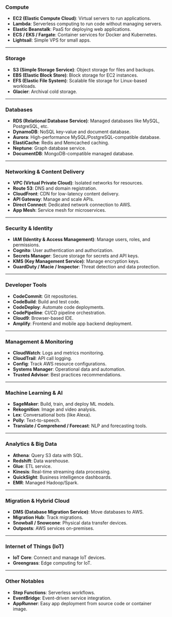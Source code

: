 ### **Compute**
- **EC2 (Elastic Compute Cloud)**: Virtual servers to run applications.
- **Lambda**: Serverless computing to run code without managing servers.
- **Elastic Beanstalk**: PaaS for deploying web applications.
- **ECS / EKS / Fargate**: Container services for Docker and Kubernetes.
- **Lightsail**: Simple VPS for small apps.

---

### **Storage**
- **S3 (Simple Storage Service)**: Object storage for files and backups.
- **EBS (Elastic Block Store)**: Block storage for EC2 instances.
- **EFS (Elastic File System)**: Scalable file storage for Linux-based workloads.
- **Glacier**: Archival cold storage.

---

### **Databases**
- **RDS (Relational Database Service)**: Managed databases like MySQL, PostgreSQL, etc.
- **DynamoDB**: NoSQL key-value and document database.
- **Aurora**: High-performance MySQL/PostgreSQL-compatible database.
- **ElastiCache**: Redis and Memcached caching.
- **Neptune**: Graph database service.
- **DocumentDB**: MongoDB-compatible managed database.

---

### **Networking & Content Delivery**
- **VPC (Virtual Private Cloud)**: Isolated networks for resources.
- **Route 53**: DNS and domain registration.
- **CloudFront**: CDN for low-latency content delivery.
- **API Gateway**: Manage and scale APIs.
- **Direct Connect**: Dedicated network connection to AWS.
- **App Mesh**: Service mesh for microservices.

---

### **Security & Identity**
- **IAM (Identity & Access Management)**: Manage users, roles, and permissions.
- **Cognito**: User authentication and authorization.
- **Secrets Manager**: Secure storage for secrets and API keys.
- **KMS (Key Management Service)**: Manage encryption keys.
- **GuardDuty / Macie / Inspector**: Threat detection and data protection.

---

### **Developer Tools**
- **CodeCommit**: Git repositories.
- **CodeBuild**: Build and test code.
- **CodeDeploy**: Automate code deployments.
- **CodePipeline**: CI/CD pipeline orchestration.
- **Cloud9**: Browser-based IDE.
- **Amplify**: Frontend and mobile app backend deployment.

---

### **Management & Monitoring**
- **CloudWatch**: Logs and metrics monitoring.
- **CloudTrail**: API call logging.
- **Config**: Track AWS resource configurations.
- **Systems Manager**: Operational data and automation.
- **Trusted Advisor**: Best practices recommendations.

---

### **Machine Learning & AI**
- **SageMaker**: Build, train, and deploy ML models.
- **Rekognition**: Image and video analysis.
- **Lex**: Conversational bots (like Alexa).
- **Polly**: Text-to-speech.
- **Translate / Comprehend / Forecast**: NLP and forecasting tools.

---

### **Analytics & Big Data**
- **Athena**: Query S3 data with SQL.
- **Redshift**: Data warehouse.
- **Glue**: ETL service.
- **Kinesis**: Real-time streaming data processing.
- **QuickSight**: Business intelligence dashboards.
- **EMR**: Managed Hadoop/Spark.

---

### **Migration & Hybrid Cloud**
- **DMS (Database Migration Service)**: Move databases to AWS.
- **Migration Hub**: Track migrations.
- **Snowball / Snowcone**: Physical data transfer devices.
- **Outposts**: AWS services on-premises.

---

### **Internet of Things (IoT)**
- **IoT Core**: Connect and manage IoT devices.
- **Greengrass**: Edge computing for IoT.

---

### **Other Notables**
- **Step Functions**: Serverless workflows.
- **EventBridge**: Event-driven service integration.
- **AppRunner**: Easy app deployment from source code or container image.
